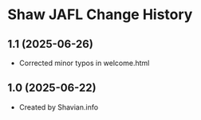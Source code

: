 Shaw JAFL Change History
====================

1.1 (2025-06-26)
----------------
* Corrected minor typos in welcome.html

1.0 (2025-06-22)
----------------
* Created by Shavian.info
